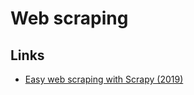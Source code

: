 # Web scraping

## Links

- [Easy web scraping with Scrapy (2019)](https://www.scrapingbee.com/blog/web-scraping-with-scrapy/)
